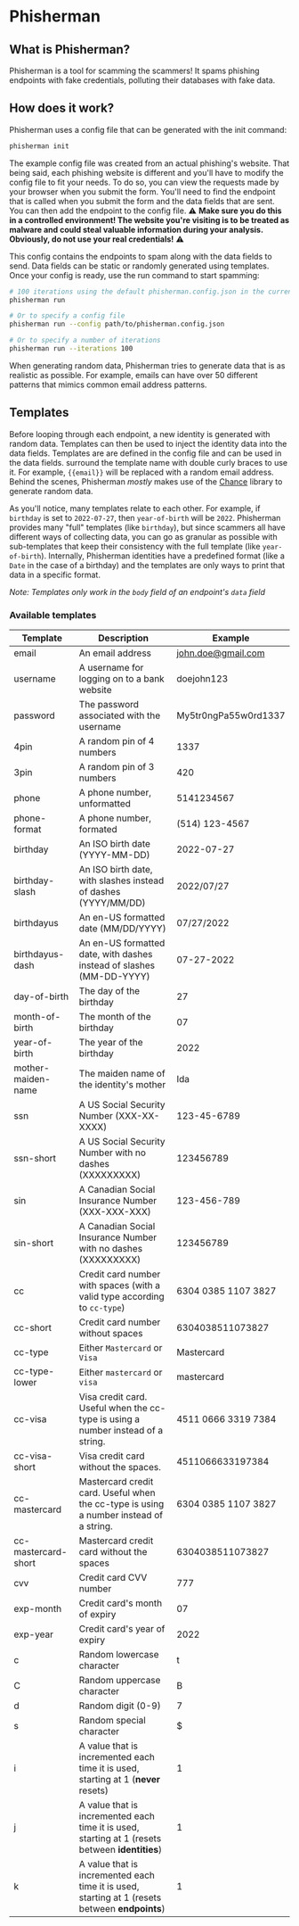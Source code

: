 # Phisherman

## What is Phisherman?

Phisherman is a tool for scamming the scammers! It spams phishing endpoints with fake credentials, polluting their databases with fake data.

## How does it work?

Phisherman uses a config file that can be generated with the init command:

```bash
phisherman init
```

The example config file was created from an actual phishing's website. That being said, each phishing website is different and you'll have to modify the config file to fit your needs. To do so, you can view the requests made by your browser when you submit the form. You'll need to find the endpoint that is called when you submit the form and the data fields that are sent. You can then add the endpoint to the config file. ⚠ **Make sure you do this in a controlled environment! The website you're visiting is to be treated as malware and could steal valuable information during your analysis. Obviously, do not use your real credentials!** ⚠

This config contains the endpoints to spam along with the data fields to send. Data fields can be static or randomly generated using templates. Once your config is ready, use the run command to start spamming:

```bash
# 100 iterations using the default phisherman.config.json in the current working directory
phisherman run

# Or to specify a config file
phisherman run --config path/to/phisherman.config.json

# Or to specify a number of iterations
phisherman run --iterations 100
```

When generating random data, Phisherman tries to generate data that is as realistic as possible. For example, emails can have over 50 different patterns that mimics common email address patterns.

## Templates

Before looping through each endpoint, a new identity is generated with random data. Templates can then be used to inject the identity data into the data fields. Templates are are defined in the config file and can be used in the data fields. surround the template name with double curly braces to use it. For example, `{{email}}` will be replaced with a random email address. Behind the scenes, Phisherman _mostly_ makes use of the [Chance](https://www.npmjs.com/package/chance) library to generate random data.

As you'll notice, many templates relate to each other. For example, if `birthday` is set to `2022-07-27`, then `year-of-birth` will be `2022`. Phisherman provides many "full" templates (like `birthday`), but since scammers all have different ways of collecting data, you can go as granular as possible with sub-templates that keep their consistency with the full template (like `year-of-birth`). Internally, Phisherman identities have a predefined format (like a `Date` in the case of a birthday) and the templates are only ways to print that data in a specific format.

_Note: Templates only work in the `body` field of an endpoint's `data` field_

### Available templates

| Template            | Description                                                                                     | Example              |
| ------------------- | ----------------------------------------------------------------------------------------------- | -------------------- |
| email               | An email address                                                                                | john.doe@gmail.com   |
| username            | A username for logging on to a bank website                                                     | doejohn123           |
| password            | The password associated with the username                                                       | My5tr0ngPa55w0rd1337 |
| 4pin                | A random pin of 4 numbers                                                                       | 1337                 |
| 3pin                | A random pin of 3 numbers                                                                       | 420                  |
| phone               | A phone number, unformatted                                                                     | 5141234567           |
| phone-format        | A phone number, formated                                                                        | (514) 123-4567       |
| birthday            | An ISO birth date (YYYY-MM-DD)                                                                  | 2022-07-27           |
| birthday-slash      | An ISO birth date, with slashes instead of dashes (YYYY/MM/DD)                                  | 2022/07/27           |
| birthdayus          | An en-US formatted date (MM/DD/YYYY)                                                            | 07/27/2022           |
| birthdayus-dash     | An en-US formatted date, with dashes instead of slashes (MM-DD-YYYY)                            | 07-27-2022           |
| day-of-birth        | The day of the birthday                                                                         | 27                   |
| month-of-birth      | The month of the birthday                                                                       | 07                   |
| year-of-birth       | The year of the birthday                                                                        | 2022                 |
| mother-maiden-name  | The maiden name of the identity's mother                                                        | Ida                  |
| ssn                 | A US Social Security Number (XXX-XX-XXXX)                                                       | 123-45-6789          |
| ssn-short           | A US Social Security Number with no dashes (XXXXXXXXX)                                          | 123456789            |
| sin                 | A Canadian Social Insurance Number (XXX-XXX-XXX)                                                | 123-456-789          |
| sin-short           | A Canadian Social Insurance Number with no dashes (XXXXXXXXX)                                   | 123456789            |
| cc                  | Credit card number with spaces (with a valid type according to `cc-type`)                       | 6304 0385 1107 3827  |
| cc-short            | Credit card number without spaces                                                               | 6304038511073827     |
| cc-type             | Either `Mastercard` or `Visa`                                                                   | Mastercard           |
| cc-type-lower       | Either `mastercard` or `visa`                                                                   | mastercard           |
| cc-visa             | Visa credit card. Useful when the cc-type is using a number instead of a string.                | 4511 0666 3319 7384  |
| cc-visa-short       | Visa credit card without the spaces.                                                            | 4511066633197384     |
| cc-mastercard       | Mastercard credit card. Useful when the cc-type is using a number instead of a string.          | 6304 0385 1107 3827  |
| cc-mastercard-short | Mastercard credit card without the spaces                                                       | 6304038511073827     |
| cvv                 | Credit card CVV number                                                                          | 777                  |
| exp-month           | Credit card's month of expiry                                                                   | 07                   |
| exp-year            | Credit card's year of expiry                                                                    | 2022                 |
| c                   | Random lowercase character                                                                      | t                    |
| C                   | Random uppercase character                                                                      | B                    |
| d                   | Random digit (0-9)                                                                              | 7                    |
| s                   | Random special character                                                                        | $                    |
| i                   | A value that is incremented each time it is used, starting at 1 (**never** resets)              | 1                    |
| j                   | A value that is incremented each time it is used, starting at 1 (resets between **identities**) | 1                    |
| k                   | A value that is incremented each time it is used, starting at 1 (resets between **endpoints**)  | 1                    |
